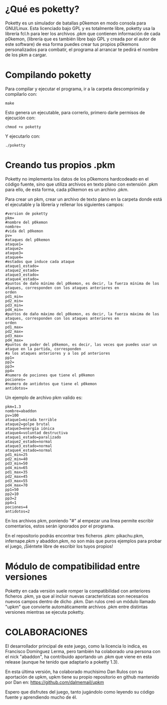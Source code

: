 # ¿Qué es poketty?

Poketty es un simulador de batallas p0kemon en modo consola para GNU/Linux.
Esta licenciado bajo GPL y es totalmente libre, poketty usa la librería fcl.h
para leer los archivos .pkm que contienen información de cada p0kemon,
(librería que es también libre bajo GPL y creada por el autor de este software)
de esa forma puedes crear tus propios p0kemons personalizados para combatir,
el programa al arrancar te pedirá el nombre de los pkm a cargar.

# Compilando poketty

Para compilar y ejecutar el programa, ir a la carpeta descomprimida y compilarlo con:
```
make
```
Esto genera un ejecutable, para correrlo, primero darle permisos de ejecución con:
```
chmod +x poketty
```
Y ejecutarlo con:
```
./poketty
```
# Creando tus propios .pkm

Poketty no implementa los datos de los p0kemons hardcodeado en el código fuente, sino que utiliza archivos en texto plano 
con extensión .pkm para ello, de esta forma, cada p0kemon es un archivo .pkm.

Para crear un pkm, crear un archivo de texto plano en la carpeta donde está el ejecutable 
y la librería y rellenar los siguientes campos:
```
#version de poketty
pkm=
#nombre del p0kemon
nombre=
#vida del p0kemon
pv=
#ataques del p0kemon
ataque1=
ataque2=
ataque3=
ataque4=
#estados que induce cada ataque
ataque1_estado=
ataque2_estado=
ataque3_estado=
ataque4_estado=
#puntos de daño mínimo del p0kemon, es decir, la fuerza mínima de los ataques, corresponden con los ataques anteriores en 
orden
pd1_min=
pd2_min=
pd3_min=
pd4_min=
#puntos de daño máximo del p0kemon, es decir, la fuerza máxima de los ataques, corresponden con los ataques anteriores en 
orden
pd1_max=
pd2_max=
pd3_max=
pd4_max=
#puntos de poder del p0kemon, es decir, las veces que puedes usar un ataque en la partida, corresponden 
#a los ataques anteriores y a los pd anteriores
pp1=
pp2=
pp3=
pp4=
#numero de pociones que tiene el p0kemon
pociones=
#numero de antidotos que tiene el p0kemon
antidotos=
```
Un ejemplo de archivo pkm valido es:
```
pkm=1.3
nombre=abaddon
pv=100
ataque1=mirada terrible
ataque2=golpe brutal
ataque3=energía iónica
ataque4=voluntad destructiva
ataque1_estado=paralizado
ataque2_estado=normal
ataque3_estado=normal
ataque4_estado=normal
pd1_min=25
pd2_min=40
pd3_min=50
pd4_min=65
pd1_max=35
pd2_max=45
pd3_max=55
pd4_max=70
pp1=50
pp2=10
pp3=2
pp4=1
pociones=4
antidotos=2
```
En los archivos pkm, poniendo "#" al empezar una linea permite escribir comentarios, estos serán ignorados por el programa.

En el repositorio podrás encontrar tres ficheros .pkm: pikachu.pkm, infernape.pkm y abaddon.pkm, no son más que puros 
ejemplos para probar el juego, ¡Siéntete libre de escribir los tuyos propios!

# Módulo de compatibilidad entre versiones

Poketty en cada versión suele romper la compatibilidad con anteriores ficheros .pkm, ya que al incluir nuevas 
características son necesarios nuevos campos dentro de dicho .pkm. Dan rulos creó un módulo llamado "upkm" que convierte 
automáticamente archivos .pkm entre distintas versiones mientras se ejecuta poketty.

# COLABORACIONES

El desarrollador principal de este juego, como la licencia lo indica, es Francisco Domínguez Lerma, pero también ha colaborado una persona con el nick "abaddon", ha contribuido aportando un .pkm que viene en esta release (aunque he tenido 
que adaptarlo a poketty 1.3).

En esta última versión, ha colaborado muchísimo Dan Rulos con su aportación de upkm, upkm tiene su propio repositorio en github mantenido por Dan en: https://github.com/dalmemail/upkm

Espero que disfrutes del juego, tanto jugándolo como leyendo su código fuente y aprendiendo mucho de él.



